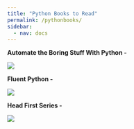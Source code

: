 ```yaml
---
title: "Python Books to Read"
permalink: /pythonbooks/
sidebar:
  - nav: docs
---
```

**Automate the Boring Stuff With Python -**

![](https://m.media-amazon.com/images/I/71uEI89mcpL._AC_UF1000,1000_QL80_.jpg)

**Fluent Python -**
   
![](https://m.media-amazon.com/images/I/91DGHmkQmjL._AC_UF1000,1000_QL80_.jpg)

**Head First Series -**
   
![](https://m.media-amazon.com/images/I/91X3bbahp3L._AC_UF1000,1000_QL80_.jpg)







